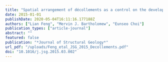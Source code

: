 ```yaml
---
title: "Spatial arrangement of décollements as a control on the development of thrust faults"
date: 2015-01-01
publishDate: 2020-05-04T16:11:16.177188Z
authors: ["Lian Feng", "Mervin J. Bartholomew", "Eunseo Choi"]
publication_types: ["article-journal"]
abstract: ""
featured: false
publication: "*Journal of Structural Geology*"
url_pdf: "/uploads/Feng_etal_JSG_2015_Decollements.pdf"
doi: "10.1016/j.jsg.2015.03.002"
---
```


